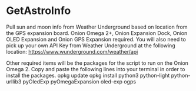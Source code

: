 # GetAstroInfo
Pull sun and moon info from Weather Underground based on location from the GPS expansion board.  Onion Omega 2+, Onion Expansion Dock, Onion OLED Expansion and Onion GPS Expansion required.  You will also need to pick up your own API Key from Weather Underground at the following location: https://www.wunderground.com/weather/api

Other required items will be the packages for the script to run on the Onion Omega 2.  Copy and paste the following lines into your terminal in order to install the packages.
opkg update
opkg install python3 python-light python-urllib3 pyOledExp pyOmegaExpansion oled-exp ogps
